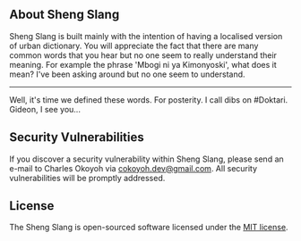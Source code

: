  ## About Sheng Slang
Sheng Slang is built mainly with the intention of having a localised version of urban dictionary. You will appreciate the fact that there are many common words 
that you hear but no one seem to really understand their meaning. For example the phrase 'Mbogi ni ya Kimonyoski', what does it mean? I've been asking around but no one seem to understand. 


--------------------------------------------
Well, it's time we defined these words. For posterity. I call dibs on #Doktari. Gideon, I see you...

 

## Security Vulnerabilities

If you discover a security vulnerability within Sheng Slang, please send an e-mail to Charles Okoyoh via [cokoyoh.dev@gmail.com](mailto:taylor@laravel.com). All security vulnerabilities will be promptly addressed.

## License

The Sheng Slang is open-sourced software licensed under the [MIT license](https://opensource.org/licenses/MIT).
